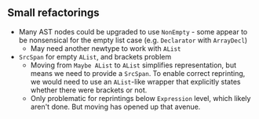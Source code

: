 ## Small refactorings
  * Many AST nodes could be upgraded to use `NonEmpty` - some appear to be
    nonsensical for the empty list case (e.g. `Declarator` with `ArrayDecl`)
    * May need another newtype to work with `AList`
  * `SrcSpan` for empty `AList`, and brackets problem
    * Moving from `Maybe AList` to `AList` simplifies representation, but means
      we need to provide a `SrcSpan`. To enable correct reprinting, we would
      need to use an `AList`-like wrapper that explicitly states whether there
      were brackets or not.
    * Only problematic for reprintings below `Expression` level, which likely
      aren't done. But moving has opened up that avenue.
